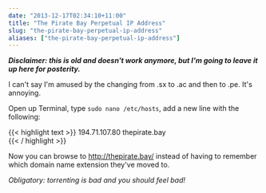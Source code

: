 ```yaml
---
date: "2013-12-17T02:34:10+11:00"
title: "The Pirate Bay Perpetual IP Address"
slug: "the-pirate-bay-perpetual-ip-address"
aliases: ["the-pirate-bay-perpetual-ip-address"]
---
```


**_Disclaimer: this is old and doesn't work anymore, but I'm going to leave it up here for posterity._**

I can't say I'm amused by the changing from .sx to .ac and then to .pe. It's annoying.  

Open up Terminal, type `sudo nano /etc/hosts`, add a new line with the following:  

{{< highlight text >}}
194.71.107.80	thepirate.bay  
{{< / highlight >}}
    
Now you can browse to http://thepirate.bay/ instead of having to remember which domain name extension they've moved to.  

*Obligatory: torrenting is bad and you should feel bad!*
